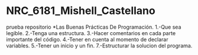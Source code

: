 # NRC_6181_Mishell_Castellano
prueba repositorio
*Las Buenas Prácticas De Programación.
1.-Que sea legible.
2.-Tenga una estructura. 
3.-Hacer comentarios en cada parte importante del código.
4.-Tener en cuenta al momento de declarar variables.
5.-Tener un inicio y un fin.
7.-Estructurar la solucion del programa.
